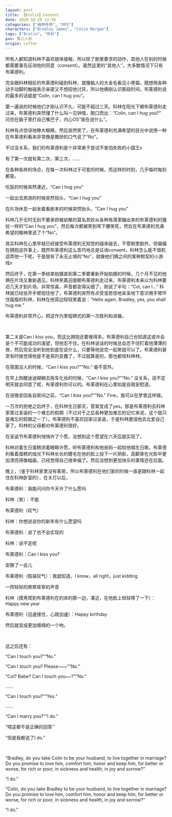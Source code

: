 ```yaml
---
layout: post
title: 【Brolin】Consent
date: 2020-10-20 13:59
categories: ["梅林传奇", "RPS"]
characters: ["Bradley James", "Colin Morgan"]
tags: ["Brolin", "布科"]
pov: 第三人称
origin: Lofter
---
```


所有人都知道科林不喜欢肢体接触，所以除了剧里要求的动作，其他人在别的时候都需要事先征询他的同意（consent）。虽然这里的“其他人”，大多数情况下只有布莱德利。

完全跟科林相反的布莱德利碰到科林，就像黏人的大金毛看见小黑猫，既想用各种动手动脚的触碰表示亲密又不想招他讨厌，所以他俩刚认识那段时间，布莱德利说的最多的话就是“Colin, can I hug you”。

第一遍说的时候他们才刚认识不久，可能不超过三天。科林在阳光下朝布莱德利走过来，布莱德利突然懂了什么叫一见钟情，脱口而出：“Colin, can I hug you?” 问完在脑子里打自己嘴巴子，内心OS“我在说什么”。

科林有点惊讶地睁大眼睛，然后突然笑了，在布莱德利充满希望的目光中说用一种在布莱德利看来非常像是撒娇的口气说了“No”。

不过没关系，我们的布莱德利是个非常勇于尝试不害怕失败的小国王x

有了第一次就有第二次，第三次，……

在各种各样的场合，在每一次科林过于可爱的时候，而这样的时刻，几乎每时每刻都是。

吃饭的时候突然凑近，“Can I hug you”

一起出去旅游的时候突然扭头，“Can I hug you”

在片场休息一起坐着看剧本的时候突然抬头，“Can I hug you”

科林几乎无时无刻不要承担被幼稚的莫名其妙从各种角落里蹦出来的布莱德利的骚扰一样的“Can I hug you”，然后每次都被笑到弯下腰笑死，然后在布莱德利充满希望的眼神里说了个“No”。

其实科林在心里早就已经接受布莱德利无知觉的碰来碰去，不管剧里剧外，但偏偏在拥抱这件事上，既然布莱德利这么乖巧地总是征询consent，科林怎么能不借机逗弄他一下呢，于是就有了永无止境的“No”，就像他们俩之间的某种默契的小游戏x

然后终于，在第一季结束拍摄直到第二季要重新开始拍摄的时候，几个月不见的他俩在片场又重新遇见。科林笑着迎面朝布莱德利走过来，布莱德利本来以为科林要迟几天才到片场，非常惊喜，声音都变得尖细了，刚说了半句：“Col, can I...” 科林就已经张开手臂抱住他了，布莱德利突然有点受宠若惊地呆呆地下意识用手臂环住瘦瘦的科林，科林在他耳边轻轻笑着说：“Hello again, Bradley, yes, you shall hug me.” 

布莱德利非常开心，把这作为里程碑式的第一次胜利和进展。

<br>

第二关是Can I kiss you，而这比拥抱还要难得多。布莱德利自己也知道这或许会是个不可能成功的渴望，但他忍不住。在科林说话的时候总会忍不住盯着他薄薄的唇，然后完全没听到他到底在说什么，只要等他说完一起笑就可以了。布莱德利甚至有时候觉得他是不是真的变蠢了，不过就算是的，那也都怪科林林。

在周围没人的时候，“Can I kiss you?”“No.” 毫不意外。

在早上刚醒迷迷糊糊去拖车化妆的时候，“Can I kiss you?”“No.” 没关系，说不定明天就会同意了呢，布莱德利你可以的。布莱德利在心里如是自我安慰道。

在说晚安回各自房间之前，“Can I kiss you?”“No.” Fine，我可以在梦里这样做。

一万次的拒绝之后终于，在科林生日那天，答案变成了yes。那是布莱德利去科林家里过圣诞的一个难忘的假期（不过对于之后各种更加难忘的记忆来说，这个就只是难忘的假期之一了）。布莱德利不喜欢回家过圣诞，于是科林邀请他去北爱自己家了。科林的父母都对布莱德利很好。

在圣诞节布莱德利悄悄许了个愿，没想到这个愿望在六天后就实现了。

科林对着生日蛋糕闭着眼睛许愿，听布莱德利和他爸妈一起给他唱生日歌。布莱德利看着蛋糕的烛光下科林长长的睫毛在他的脸上投下一片阴影，高颧骨在光影中更加漂亮得像幅画，已经觉得自己很幸福了。然后没想到更加快乐的事情还在后面。

晚上，（鉴于科林家里没有客房，所以布莱德利在他们家的时候一直是跟科林一起住在科林卧室的），在关灯以后，

布莱德利：我能问问你今天许了什么愿吗

科林（笑）：不能

布莱德利（叹气）

科林：你想说说你的新年有什么愿望吗

布莱德利：说了也不会实现的

科林：说不定呢

布莱德利：Can I kiss you?

安静了一会儿

布莱德利（假装叹气）：我就知道，I know，all right，just kidding

一阵轻轻的窸窸窣窣的声音

科林（摸黑爬到布莱德利在的床的那一边，凑近，在他脸上轻轻啄了一下）：Happy new year

布莱德利（迅速搂住，心跳加速）：Happy birthday

然后就变成更加缠绵的一个吻。

<br>

这之后还有：

“Can I touch you?”“No.”

“Can I touch you? Please~~~”“No.”

“Col? Babe? Can I touch you~~?”“No.”

……

“Can I touch you?”“Yes.”

……

“Can I marry you?”“I do.”

“喂这都不是正确的回答”

“但是我都说了I do.”

<br>

“Bradley, do you take Colin to be your husband, to live together in marriage? Do you promise to love him, comfort him, honor and keep him, for better or worse, for rich or poor, in sickness and health, in joy and sorrow?”

“I do.”

“Colin, do you take Bradley to be your husband, to live together in marriage? Do you promise to love him, comfort him, honor and keep him, for better or worse, for rich or poor, in sickness and health, in joy and sorrow?”

“I do.”
